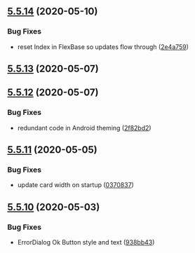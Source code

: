 ## [5.5.14](https://github.com/phandcock/grampsview/compare/v5.5.13...v5.5.14) (2020-05-10)


### Bug Fixes

* reset Index in FlexBase so updates flow through ([2e4a759](https://github.com/phandcock/grampsview/commit/2e4a759434b4ef6becb131dfe24f9be6539682a1))



## [5.5.13](https://github.com/phandcock/grampsview/compare/v5.5.12...v5.5.13) (2020-05-07)



## [5.5.12](https://github.com/phandcock/grampsview/compare/v5.5.11...v5.5.12) (2020-05-07)


### Bug Fixes

* redundant code in Android theming ([2f82bd2](https://github.com/phandcock/grampsview/commit/2f82bd2d734d54c13f791807f5ca137e01ce3055))



## [5.5.11](https://github.com/phandcock/grampsview/compare/v5.5.10...v5.5.11) (2020-05-05)


### Bug Fixes

* update card width on startup ([0370837](https://github.com/phandcock/grampsview/commit/03708376acdeaf33c271cf20392d048bb71a68f1))



## [5.5.10](https://github.com/phandcock/grampsview/compare/v5.5.9...v5.5.10) (2020-05-03)


### Bug Fixes

* ErrorDialog Ok Button style and text ([938bb43](https://github.com/phandcock/grampsview/commit/938bb433aa829cad12183ede90be5d4d21f48626))



